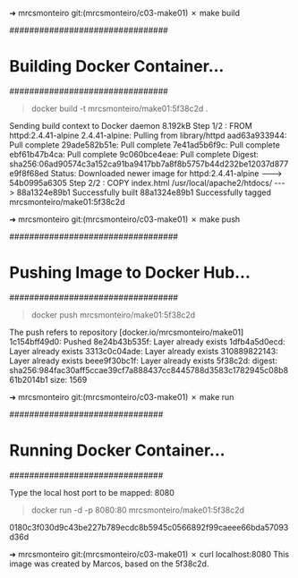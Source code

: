 ➜  mrcsmonteiro git:(mrcsmonteiro/c03-make01) ✗ make build

################################
# Building Docker Container... #
################################

> docker build -t mrcsmonteiro/make01:5f38c2d .

Sending build context to Docker daemon  8.192kB
Step 1/2 : FROM httpd:2.4.41-alpine
2.4.41-alpine: Pulling from library/httpd
aad63a933944: Pull complete
29ade582b51e: Pull complete
7e41ad5b6f9c: Pull complete
ebf61b47b4ca: Pull complete
9c060bce4eae: Pull complete
Digest: sha256:06ad90574c3a152ca91ba9417bb7a8f8b5757b44d232be12037d877e9f8f68ed
Status: Downloaded newer image for httpd:2.4.41-alpine
 ---> 54b0995a6305
Step 2/2 : COPY index.html /usr/local/apache2/htdocs/
 ---> 88a1324e89b1
Successfully built 88a1324e89b1
Successfully tagged mrcsmonteiro/make01:5f38c2d

➜  mrcsmonteiro git:(mrcsmonteiro/c03-make01) ✗ make push

##################################
# Pushing Image to Docker Hub... #
##################################

> docker push mrcsmonteiro/make01:5f38c2d

The push refers to repository [docker.io/mrcsmonteiro/make01]
1c154bff49d0: Pushed
8e24b43b535f: Layer already exists
1dfb4a5d0ecd: Layer already exists
3313c0c04ade: Layer already exists
310889822143: Layer already exists
beee9f30bc1f: Layer already exists
5f38c2d: digest: sha256:984fac30aff5ccae39cf7a888437cc8445788d3583c1782945c08b861b2014b1 size: 1569

➜  mrcsmonteiro git:(mrcsmonteiro/c03-make01) ✗ make run

###############################
# Running Docker Container... #
###############################

Type the local host port to be mapped: 8080

> docker run -d -p 8080:80 mrcsmonteiro/make01:5f38c2d

0180c3f030d9c43be227b789ecdc8b5945c0566892f99caeee66bda57093d36d

➜  mrcsmonteiro git:(mrcsmonteiro/c03-make01) ✗ curl localhost:8080
This image was created by Marcos, based on the 5f38c2d.
